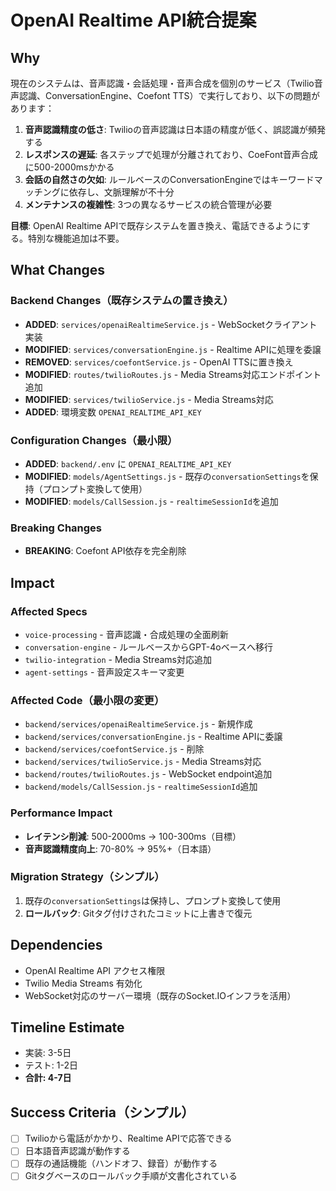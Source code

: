 # OpenAI Realtime API統合提案

## Why

現在のシステムは、音声認識・会話処理・音声合成を個別のサービス（Twilio音声認識、ConversationEngine、Coefont TTS）で実行しており、以下の問題があります：

1. **音声認識精度の低さ**: Twilioの音声認識は日本語の精度が低く、誤認識が頻発する
2. **レスポンスの遅延**: 各ステップで処理が分離されており、CoeFont音声合成に500-2000msかかる
3. **会話の自然さの欠如**: ルールベースのConversationEngineではキーワードマッチングに依存し、文脈理解が不十分
4. **メンテナンスの複雑性**: 3つの異なるサービスの統合管理が必要

**目標**: OpenAI Realtime APIで既存システムを置き換え、電話できるようにする。特別な機能追加は不要。

## What Changes

### Backend Changes（既存システムの置き換え）
- **ADDED**: `services/openaiRealtimeService.js` - WebSocketクライアント実装
- **MODIFIED**: `services/conversationEngine.js` - Realtime APIに処理を委譲
- **REMOVED**: `services/coefontService.js` - OpenAI TTSに置き換え
- **MODIFIED**: `routes/twilioRoutes.js` - Media Streams対応エンドポイント追加
- **MODIFIED**: `services/twilioService.js` - Media Streams対応
- **ADDED**: 環境変数 `OPENAI_REALTIME_API_KEY`

### Configuration Changes（最小限）
- **ADDED**: `backend/.env` に `OPENAI_REALTIME_API_KEY`
- **MODIFIED**: `models/AgentSettings.js` - 既存の`conversationSettings`を保持（プロンプト変換して使用）
- **MODIFIED**: `models/CallSession.js` - `realtimeSessionId`を追加

### **Breaking Changes**
- **BREAKING**: Coefont API依存を完全削除

## Impact

### Affected Specs
- `voice-processing` - 音声認識・合成処理の全面刷新
- `conversation-engine` - ルールベースからGPT-4oベースへ移行
- `twilio-integration` - Media Streams対応追加
- `agent-settings` - 音声設定スキーマ変更

### Affected Code（最小限の変更）
- `backend/services/openaiRealtimeService.js` - 新規作成
- `backend/services/conversationEngine.js` - Realtime APIに委譲
- `backend/services/coefontService.js` - 削除
- `backend/services/twilioService.js` - Media Streams対応
- `backend/routes/twilioRoutes.js` - WebSocket endpoint追加
- `backend/models/CallSession.js` - `realtimeSessionId`追加

### Performance Impact
- **レイテンシ削減**: 500-2000ms → 100-300ms（目標）
- **音声認識精度向上**: 70-80% → 95%+（日本語）

### Migration Strategy（シンプル）
1. 既存の`conversationSettings`は保持し、プロンプト変換して使用
2. **ロールバック**: Gitタグ付けされたコミットに上書きで復元

## Dependencies
- OpenAI Realtime API アクセス権限
- Twilio Media Streams 有効化
- WebSocket対応のサーバー環境（既存のSocket.IOインフラを活用）

## Timeline Estimate
- 実装: 3-5日
- テスト: 1-2日
- **合計: 4-7日**

## Success Criteria（シンプル）
- [ ] Twilioから電話がかかり、Realtime APIで応答できる
- [ ] 日本語音声認識が動作する
- [ ] 既存の通話機能（ハンドオフ、録音）が動作する
- [ ] Gitタグベースのロールバック手順が文書化されている
